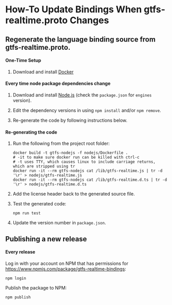 # How-To Update Bindings When gtfs-realtime.proto Changes

## Regenerate the language binding source from gtfs-realtime.proto.

#### One-Time Setup

1. Download and install [Docker](https://docs.docker.com/get-docker/)

#### Every time node package dependencies change

1. Download and install [Node.js](https://www.npmjs.com/get-npm) (check the `package.json` for `engines` version).

1. Edit the dependency versions in using `npm install` and/or `npm remove`.

1. Re-generate the code by following instructions below.

#### Re-generating the code

1. Run the following from the project root folder:

    ```
    docker build -t gtfs-nodejs -f nodejs/Dockerfile .
    # -it to make sure docker run can be killed with ctrl-c
    # -t uses TTY, which causes linux to include carriage returns, which are stripped using tr
    docker run -it --rm gtfs-nodejs cat /lib/gtfs-realtime.js | tr -d '\r' > nodejs/gtfs-realtime.js
    docker run -it --rm gtfs-nodejs cat /lib/gtfs-realtime.d.ts | tr -d '\r' > nodejs/gtfs-realtime.d.ts
    ```

1. Add the license header back to the generated source file.

1. Test the generated code:

    ```
    npm run test
    ```

1. Update the version number in `package.json`.

## Publishing a new release

#### Every release

Log in with your account on NPM that has permissions for https://www.npmjs.com/package/gtfs-realtime-bindings:

```
npm login
```

Publish the package to NPM:

```
npm publish
```

